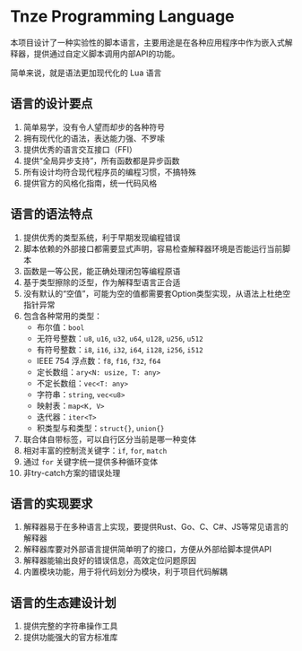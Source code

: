 # Tnze Programming Language

本项目设计了一种实验性的脚本语言，主要用途是在各种应用程序中作为嵌入式解释器，提供通过自定义脚本调用内部API的功能。

简单来说，就是语法更加现代化的 Lua 语言

## 语言的设计要点

1. 简单易学，没有令人望而却步的各种符号
2. 拥有现代化的语法，表达能力强、不罗嗦
3. 提供优秀的语言交互接口（FFI）
4. 提供“全局异步支持”，所有函数都是异步函数
5. 所有设计均符合现代程序员的编程习惯，不搞特殊
6. 提供官方的风格化指南，统一代码风格

## 语言的语法特点

1. 提供优秀的类型系统，利于早期发现编程错误
2. 脚本依赖的外部接口都需要显式声明，容易检查解释器环境是否能运行当前脚本
3. 函数是一等公民，能正确处理闭包等编程原语
4. 基于类型擦除的泛型，作为解释型语言正合适
5. 没有默认的“空值”，可能为空的值都需要套Option类型实现，从语法上杜绝空指针异常
6. 包含各种常用的类型：
    - 布尔值：`bool`
    - 无符号整数：`u8`, `u16`, `u32`, `u64`, `u128`, `u256`, `u512`
    - 有符号整数：`i8`, `i16`, `i32`, `i64`, `i128`, `i256`, `i512`
    - IEEE 754 浮点数：`f8`, `f16`, `f32`, `f64`
    - 定长数组：`ary<N: usize, T: any>`
    - 不定长数组：`vec<T: any>`
    - 字符串：`string`, `vec<u8>`
    - 映射表：`map<K, V>`
    - 迭代器：`iter<T>`
    - 积类型与和类型：`struct{}`, `union{}`
7. 联合体自带标签，可以自行区分当前是哪一种变体
8. 相对丰富的控制流关键字：`if`, `for`, `match`
9. 通过 `for` 关键字统一提供多种循环变体
10. 非try-catch方案的错误处理

## 语言的实现要求

1. 解释器易于在多种语言上实现，要提供Rust、Go、C、C#、JS等常见语言的解释器
2. 解释器库要对外部语言提供简单明了的接口，方便从外部给脚本提供API
3. 解释器能输出良好的错误信息，高效定位问题原因
4. 内置模块功能，用于将代码划分为模块，利于项目代码解耦

## 语言的生态建设计划

1. 提供完整的字符串操作工具
2. 提供功能强大的官方标准库

